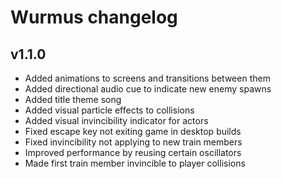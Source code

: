 # Wurmus changelog
## v1.1.0
- Added animations to screens and transitions between them
- Added directional audio cue to indicate new enemy spawns
- Added title theme song
- Added visual particle effects to collisions
- Added visual invincibility indicator for actors
- Fixed escape key not exiting game in desktop builds
- Fixed invincibility not applying to new train members
- Improved performance by reusing certain oscillators
- Made first train member invincible to player collisions
